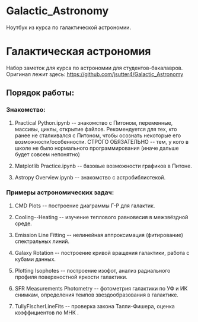# Galactic_Astronomy
Ноутбук из курса по галактической астрономии.

# Галактическая астрономия
Набор заметок для курса по астрономии для студентов-бакалавров. Оригинал лежит здесь:
https://github.com/jsutter4/Galactic_Astronomy

## Порядок работы:

### Знакомство:

1. Practical Python.ipynb -- знакомство с Питоном, переменные, массивы, циклы, открытие файлов. Рекомендуется для тех, кто ранее не сталкивался с Питоном, чтобы осознать некоторые его возможности/особенности. СТРОГО ОБЯЗАТЕЛЬНО -- тем, у кого в школе не было нормального программирования (иначе дальше будет совсем непонятно)

2. Matplotlib Practice.ipynb -- базовые возможности графиков в Питоне.

3. Astropy Overview.ipynb -- знакомство с астробиблиотекой.

### Примеры астрономических задач:

1. CMD Plots -- построение диаграммы Г-Р для галактик.

2. Cooling--Heating -- изучение теплового равновесия в межзвёздной среде.

3. Emission Line Fitting -- нелинейная аппроксимация (фитирование) спектральных линий. 

4. Galaxy Rotation -- построение кривой вращения галактики, работа с кубами данных. 

5. Plotting Isophotes -- построение изофот, анализ радиального профиля поверхностной яркости галактики.

6. SFR Measurements Photometry -- фотометрия галактики по УФ и ИК снимкам, определения темпов звездообразования в галактике.

7. TullyFischerLineFits -- проверка закона Талли-Фишера, оценка коэффициентов по МНК
.




